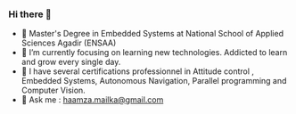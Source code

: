 ### Hi there 👋

<!--
**Hamza-MAILKA/Hamza-MAILKA** is a ✨ _special_ ✨ repository because its `README.md` (this file) appears on your GitHub profile.

Here are some ideas to get you started:

- 💛 PhD Student at EMI-UM5, Master's Degree Embedded Systems Biomedical Engineering at National School of Applied Sciences Agadir (ENSAA)
- 🌱 I’m currently focusing on learning new technologies. Addicted to learn and grow every single day.
- 🎉 I have several certifications professionnel in Embedded Systems, Autonomous Navigation, Parallel Programming, Computer Vision, Machine Learning, Deep Learning and IoT.
- 💬 Ask me : haamza.mailka@gmail.com
- ⚡ Fun fact: Work for your world as if you are to live eternally, and work for your Hereafter as if you will die tomorrow.
- ⚡ Fact: Work for your world as if you are to live eternally, and work for your Hereafter as if you will die tomorrow.
- ⚡ Fact: Not a leaf falls but that he knows it.Quran-Surah Al-An'am. 🍂🍃
-          working smart and hard in the same time
-->

- 💛  Master's Degree in Embedded Systems at National School of Applied Sciences Agadir (ENSAA)
- 🌱 I’m currently focusing on learning new technologies. Addicted to learn and grow every single day.
- 🎉 I have several certifications professionnel in Attitude control , Embedded Systems, Autonomous Navigation, Parallel programming and Computer Vision.
- 💬 Ask me : haamza.mailka@gmail.com
